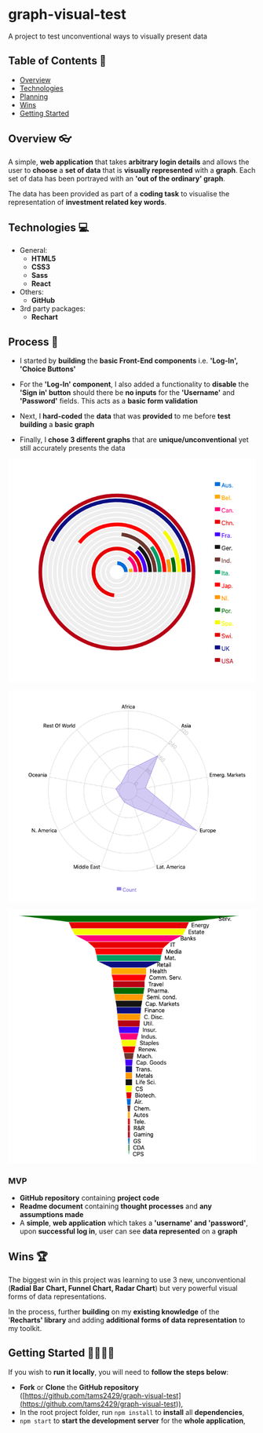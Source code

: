# graph-visual-test
A project to test unconventional ways to visually present data

## Table of Contents 📖

- [Overview](#overview-)
- [Technologies](#technologies-)
- [Planning](#process-)
- [Wins](#wins-)
- [Getting Started](#getting-started-)

## Overview 👓

A simple, **web application** that takes **arbitrary login details** and allows the user to **choose** a **set of data** that is **visually represented** with a **graph**. Each set of data has been portrayed with an **'out of the ordinary' graph**.

The data has been provided as part of a **coding task** to visualise the representation of **investment related key words**.

## Technologies 💻

- General:
    - **HTML5**
    - **CSS3**
    - **Sass**
    - **React**
- Others:
    - **GitHub**
- 3rd party packages:
    - **Rechart**


## Process 📝
- I started by **building** the **basic Front-End components** i.e. **'Log-In', 'Choice Buttons'**

- For the **'Log-In' component**, I also added a functionality to **disable** the **'Sign in' button** should there be **no inputs** for the **'Username'** and **'Password'** fields. This acts as a **basic form validation**

- Next, I **hard-coded** the **data** that was **provided** to me before **test building** a **basic graph**

- Finally, I **chose 3 different graphs** that are **unique/unconventional** yet still accurately presents the data

![Radial Bar Chart](./ReadmeResources/RadialBarChart.png)

![Radar Chart](./ReadmeResources/RadarChart.png)

![Funnel Chart](./ReadmeResources/FunnelChart.png)


### MVP
- **GitHub repository** containing **project code**
- **Readme document** containing **thought processes** and **any assumptions made**
- A **simple**, **web application** which takes a **'username' and 'password'**, upon **successful log in**, user can see **data represented** on a **graph**

## Wins 🏆

The biggest win in this project was learning to use 3 new, unconventional (**Radial Bar Chart, Funnel Chart, Radar Chart**) but very powerful visual forms of data representations.

In the process, further **building** on my **existing knowledge** of the '**Recharts' library** and adding **additional forms of data representation** to my toolkit.

## Getting Started 🏃‍♂️🏃‍♀️

If you wish to **run it locally**, you will need to **follow the steps below**:

- **Fork** or **Clone** the **GitHub repository** ([https://github.com/tams2429/graph-visual-test](https://github.com/tams2429/graph-visual-test)),
- In the root project folder, run `npm install` to **install** all **dependencies**,
- `npm start` to **start the development server** for the **whole application**,
